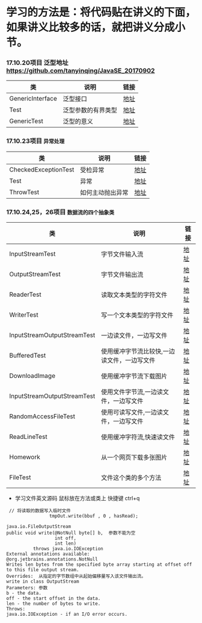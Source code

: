 # 学习的方法是：将代码贴在讲义的下面，如果讲义比较多的话，就把讲义分成小节。

### 17.10.20项目  泛型地址   https://github.com/tanyinqing/JavaSE_20170902

|类|说明|链接|
|---|---|---|
|GenericInterface|泛型接口|[地址](https://github.com/tanyinqing/JavaSE_20170902/blob/master/src/main/java/cn/edu/tsinghua/javase/generic/GenericInterface.java)|
|Test|泛型参数的有界类型|[地址](https://github.com/tanyinqing/JavaSE_20170902/blob/master/src/main/java/cn/edu/tsinghua/javase/generic/Test.java)|
|GenericTest|泛型的意义|[地址](https://github.com/tanyinqing/JavaSE_20170902/blob/master/src/main/java/cn/edu/tsinghua/javase/generic/GenericTest.java)|

### 17.10.23项目 `异常处理`
类|说明|链接|
|---|---|---|
|CheckedExceptionTest|受检异常|[地址](https://github.com/tanyinqing/JavaSE_20170902/blob/master/src/main/java/cn/edu/tsinghua/javase/exception/CheckedExceptionTest.java)|
|Test|异常|[地址](https://github.com/tanyinqing/JavaSE_20170902/blob/master/src/main/java/cn/edu/tsinghua/javase/exception/Test.java)|
|ThrowTest|如何主动抛出异常|[地址](https://github.com/tanyinqing/JavaSE_20170902/blob/master/src/main/java/cn/edu/tsinghua/javase/exception/ThrowTest.java)|

### 17.10.24,25，26项目 `数据流的四个抽象类`
类|说明|链接|
|---|---|---|
|InputStreamTest|字节文件输入流|[地址](https://github.com/tanyinqing/JavaSE_20170902/blob/master/src/main/java/cn/edu/tsinghua/javase/io/InputStreamTest.java)|
|OutputStreamTest|字节文件输出流|[地址](https://github.com/tanyinqing/JavaSE_20170902/blob/master/src/main/java/cn/edu/tsinghua/javase/io/OutputStreamTest.java)|
|ReaderTest|读取文本类型的字符文件|[地址](https://github.com/tanyinqing/JavaSE_20170902/blob/master/src/main/java/cn/edu/tsinghua/javase/io/ReaderTest.java)|
|WriterTest|写一个文本类型的字符文件|[地址](https://github.com/tanyinqing/JavaSE_20170902/blob/master/src/main/java/cn/edu/tsinghua/javase/io/WriterTest.java)|
|InputStreamOutputStreamTest|一边读文件，一边写文件|[地址](https://github.com/tanyinqing/JavaSE_20170902/blob/master/src/main/java/cn/edu/tsinghua/javase/io/InputStreamOutputStreamTest.java)|
|BufferedTest|使用缓冲字节流比较快,一边读文件，一边写文件|[地址](https://github.com/tanyinqing/JavaSE_20170902/blob/master/src/main/java/cn/edu/tsinghua/javase/io/BufferedTest.java)|
|DownloadImage|使用缓冲字节流下载图片|[地址](https://github.com/tanyinqing/JavaSE_20170902/blob/master/src/main/java/cn/edu/tsinghua/javase/io/DownloadImage.java)|
|InputStreamOutputStreamTest|使用文件字节流,一边读文件，一边写文件|[地址](https://github.com/tanyinqing/JavaSE_20170902/blob/master/src/main/java/cn/edu/tsinghua/javase/io/InputStreamOutputStreamTest.java)|
|RandomAccessFileTest|使用可读写文件,一边读文件，一边写文件|[地址](https://github.com/tanyinqing/JavaSE_20170902/blob/master/src/main/java/cn/edu/tsinghua/javase/io/RandomAccessFileTest.java)|
|ReadLineTest|使用缓冲字符流,快速读文件|[地址](https://github.com/tanyinqing/JavaSE_20170902/blob/master/src/main/java/cn/edu/tsinghua/javase/io/ReadLineTest.java)|
|Homework|从一个网页下载多张图片|[地址](https://github.com/tanyinqing/JavaSE_20170902/blob/master/src/main/java/cn/edu/tsinghua/javase/io/Homework.java)|
|FileTest|文件这个类的多个方法|[地址](https://github.com/tanyinqing/JavaSE_20170902/blob/master/src/main/java/cn/edu/tsinghua/javase/io/FileTest.java)|


- 学习文件英文源码 鼠标放在方法或类上 快捷键 ctrl+q
```
 // 将读取的数据写入临时文件
                tmpOut.write(bbuf , 0 , hasRead);
                
java.io.FileOutputStream
public void write(@NotNull byte[] b,  参数不能为空
                  int off,
                  int len)
          throws java.io.IOException
External annotations available: 
@org.jetbrains.annotations.NotNull
Writes len bytes from the specified byte array starting at offset off to this file output stream.
Overrides:  从指定的字节数组中从起始偏移量写入该文件输出流。          
write in class OutputStream
Parameters: 参数
b - the data.
off - the start offset in the data.
len - the number of bytes to write.
Throws:
java.io.IOException - if an I/O error occurs.
```
  